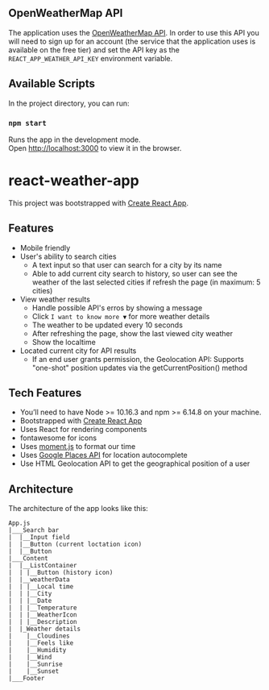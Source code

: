 ## OpenWeatherMap API

The application uses the [OpenWeatherMap API](https://openweathermap.org/). In order to use this API you will need to sign up for an account (the service that the application uses is available on the free tier) and set the API key as the `REACT_APP_WEATHER_API_KEY` environment variable.

## Available Scripts

In the project directory, you can run:

### `npm start`

Runs the app in the development mode.\
Open [http://localhost:3000](http://localhost:3000) to view it in the browser.

# react-weather-app

This project was bootstrapped with [Create React App](https://github.com/facebook/create-react-app).

## Features
- Mobile friendly
- User's ability to search cities
  * A text input so that user can search for a city by its name
  * Able to add current city search to history, so user can see the weather of the last selected cities if refresh the page (in maximum: 5 cities)
- View weather results
  * Handle possible API's erros by showing a message
  * Click `I want to know more ▼` for more weather details
  * The weather to be updated every 10 seconds
  * After refreshing the page, show the last viewed city weather
  * Show the localtime
- Located current city for API results
  * If an end user grants permission, the Geolocation API: Supports "one-shot" position updates via the getCurrentPosition() method

## Tech Features
- You’ll need to have Node >= 10.16.3 and npm >= 6.14.8 on your machine.
- Bootstrapped with [Create React App](https://github.com/facebookincubator/create-react-app)
- Uses React for rendering components
- fontawesome for icons 
- Uses [moment.js](https://momentjs.com/) to format our time
- Uses [Google Places API](https://developers.google.com/places/web-service/intro) for location autocomplete
- Use HTML Geolocation API to get the geographical position of a user

## Architecture

The architecture of the app looks like this:

```
App.js
|___Search bar
|  |__Input field
|  |__Button (current loctation icon)
|  |__Button
|___Content
|  |__ListContainer
|  | |__Button (history icon)
|  |__weatherData
|  | |__Local time
|  | |__City
|  | |__Date
|  | |__Temperature
|  | |__WeatherIcon
|  | |__Description
|  |_Weather details
|    |__Cloudines
|    |__Feels like
|    |__Humidity
|    |__Wind
|    |__Sunrise
|    |__Sunset
|___Footer

